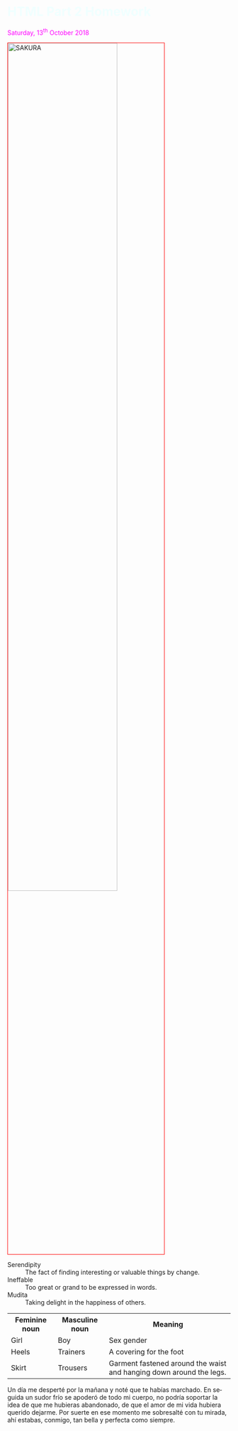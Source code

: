 
<h1 style="color:azure;">HTML Part 2 Homework</h1>
<p style="color:magenta;">Saturday, 13<sup>th</sup> October 2018</p>

<a href="https://upload.wikimedia.org/wikipedia/commons/3/3a/2007_Sakura_of_Fukushima-e_007_rotated.jpg" title="view Image Source">
<img style="width:70%;border:1px solid red;"      
src="https://upload.wikimedia.org/wikipedia/commons/3/3a/2007_Sakura_of_Fukushima-e_007_rotated.jpg" alt="SAKURA">
</a>

<dl>
<dt>Serendipity</dt>
<dd>The fact of finding interesting or valuable things by change.</dd
<dt>Ineffable</dt>  
<dd>Too great or grand to be expressed in words.</dd>
<dt>Mudita</dt>  
<dd>Taking delight in the happiness of others.</dd>
</dl>                                                                                                                              
<table>
                                                                                                                              <tr><th>Feminine noun </th><th>Masculine noun </th><th>Meaning</th></tr>
                                                                                                                              <tr><td> Girl </td><td> Boy </td><td> Sex gender</td></tr>
<tr><td> Heels </td><td> Trainers </td><td> A covering for the foot </td></tr>
<tr><td> Skirt </td><td> Trousers </td><td>Garment fastened around the waist and hanging down around the legs.</td></tr>
</table>
<p lang="es">Un día me desperté por la mañana y noté que te habías marchado. En seguida un sudor frío se apoderó de todo mi cuerpo, no podría soportar la idea de que me hubieras abandonado, de que el amor de mi vida hubiera querido dejarme. Por suerte en ese momento me sobresalté con tu mirada, ahí estabas, conmigo, tan bella y perfecta como siempre.</p>
 

